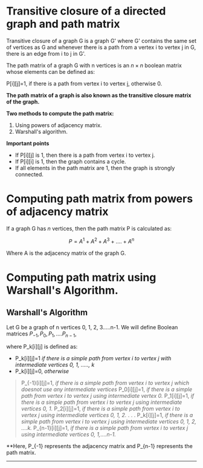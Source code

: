 # Transitive closure of a directed graph and path matrix

Transitive closure of a graph G is a graph G' where G' contains the same set of vertices as G and whenever there is a path from a vertex i to vertex j in G, there is an edge from i to j in G'.

The path matrix of a graph G with n vertices is an $n\times n$ boolean matrix whose elements can be defined as:

P[i][j]=1, if there is a path from vertex i to vertex j, otherwise 0.

**The path matrix of a graph is also known as the transitive closure matrix of the graph.**

**Two methods to compute the path matrix:**

1. Using powers of adjacency matrix.
2. Warshall's algorithm.

**Important points**
- If P[i][j] is 1, then there is a path from vertex i to vertex j.
- If P[i][i] is 1, then the graph contains a cycle.
- If all elements in the path matrix are 1, then the graph is strongly connected.


# Computing path matrix from powers of adjacency matrix

If a graph G has $n$ vertices, then the path matrix P is calculated as:

$$P=A^1 + A^2 + A^3 + ....+ A^n$$

Where A is the adjacency matrix of the graph G.

# Computing path matrix using Warshall's Algorithm.

## Warshall's Algorithm

Let G be a graph of n vertices 0, 1, 2, 3.....n-1. We will define Boolean matrices $P_{-1}, P_0, P_1, ....P_{n-1}$,

where P_k[i][j] is defined as:

- P_k[i][j]=1 _if there is a simple path from vertex i to vertex j with intermediate vertices 0, 1, ....., k_
- P_k[i][j]=0, _otherwise_


> P_{-1}[i][j]=1, _if there is a simple path from vertex i to vertex j which doesnot use any intermediate vertices_
> P_0[i][j]=1, _if there is a simple path from vertex i to vertex j using intermediate vertex 0._
> P_1[i][j]=1, _if there is a simple path from vertex i to vertex j using intermediate vertices 0, 1._
> P_2[i][j]=1, _if there is a simple path from vertex i to vertex j using intermediate vertices 0, 1, 2._
> .
> .
> .
> P_k[i][j]=1, _if there is a simple path from vertex i to vertex j using intermediate vertices 0, 1, 2, ....k._
> P_{n-1}[i][j]=1, _if there is a simple path from vertex i to vertex j using intermediate vertices 0, 1,....n-1._


**Here, P_{-1} represents the adjacency matrix and P_{n-1} represents the path matrix.

---
